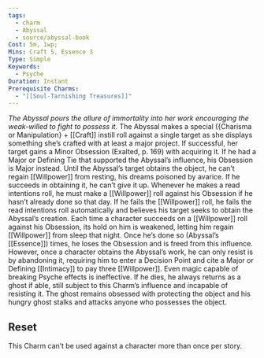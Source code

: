 ```yaml
---
tags:
  - charm
  - Abyssal
  - source/abyssal-book
Cost: 5m, 1wp; 
Mins: Craft 5, Essence 3
Type: Simple
Keywords:
  - Psyche
Duration: Instant
Prerequisite Charms:
  - "[[Soul-Tarnishing Treasures]]"
---
```

*The Abyssal pours the allure of immortality into her work encouraging the weak-willed to fight to possess it.*
The Abyssal makes a special ({Charisma or Manipulation} + [[Craft]] instill roll against a single target as she displays something she’s crafted with at least a major project. If successful, her target gains a Minor Obsession (Exalted, p. 169) with acquiring it. If he had a Major or Defining Tie that supported the Abyssal’s influence, his Obsession is Major instead.
Until the Abyssal’s target obtains the object, he can’t regain [[Willpower]] from resting, his dreams poisoned by avarice. If he succeeds in obtaining it, he can’t give it up. Whenever he makes a read intentions roll, he must make a [[Willpower]] roll against his Obsession if he hasn’t already done so that day. If he fails the [[Willpower]] roll, he fails the read intentions roll automatically and believes his target seeks to obtain the Abyssal’s creation.
Each time a character succeeds on a [[Willpower]] roll against his Obsession, its hold on him is weakened, letting him regain [[Willpower]] from sleep that night. Once he’s done so (Abyssal’s [[Essence]]) times, he loses the Obsession and is freed from this influence. However, once a character obtains the Abyssal’s work, he can only resist is by abandoning it, requiring him to enter a Decision Point and cite a Major or Defining [[Intimacy]] to pay three [[Willpower]]. Even magic capable of breaking Psyche effects is ineffective.
If he dies, he always returns as a ghost if able, still subject to this Charm’s influence and incapable of resisting it. The ghost remains obsessed with protecting the object and his hungry ghost stalks and attacks anyone who possesses the object.
## Reset 
This Charm can’t be used against a character more than once per story.
